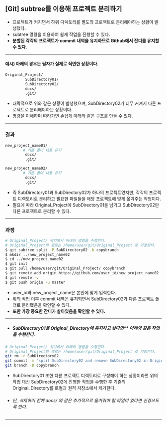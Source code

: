## [Git] subtree를 이용해 프로젝트 분리하기

- 프로젝트가 커지면서 하위 디렉토리를 별도의 프로젝트로 분리해야하는 상황이 발생했다.
- subtree 명령을 이용하여 쉽게 작업을 진행할 수 있다.
- **분할된 각각의 프로젝트가 commit 내역을 유지하므로 Github에서 잔디를 유지할 수 있다.**

---

#### 예시) 아래의 경우는 필자가 실제로 직면한 상황이다.		

```bash
Original_Project/		
         SubDirectory01/
         SubDirectory02/
         docs/
         .git/
```

- 대략적으로 위와 같은 상황이 발생했으며, SubDirectory02가 너무 커져서 다른 프로젝트로 분리해야하는 상황이다. 
- 명령을 이해하며 따라가면 손쉽게 아래와 같은 구조를 만들 수 있다.

---

### 결과

```bash
new_project_name01/
		# 기존 폴더 내용 유지
         docs/         
         .git/

new_project_name02/
		# 기존 폴더 내용 유지
         docs/         
         .git/
```

> 

- 즉 SubDirectory01과 SubDirectory02가 하나의 프로젝트였지만, 각각의 프로젝트 디렉토리로 분리하고 필요한 파일들을 해당 프로젝트에 맞게 옮겨주는 작업이다. 
- 필요에 따라 Original_Project에 SubDirectory01을 남기고 SubDirectory02만 다른 프로젝트로 분리할 수 있다.

---

### 과정

```bash
# Original_Project/ 위치에서 아래의 명령을 수행한다.
# Original_Project의 경로는 /home/user/git/Original_Project 로 가정한다.
$ git subtree split -P SubDirectory02 -b copybranch
$ mkdir ../new_project_name02
$ cd ../new_project_name02
$ git init
$ git pull /home/user/git/Original_Project/ copybranch
$ git remote add origin https://github.com/user_id/new_project_name02
$ git remote -v
$ git push origin -u master
```

- user_id와 new_project_name은 본인에 맞게 입력한다. 
- 위의 작업 이후 commit 내역은 유지되면서 SubDirectory02가 다른 프로젝트 폴더로 분리됐음을 확인할 수 있다. 
- **또한 가장 중요한 잔디가 살아있음을 확인할 수 있다.**

---

- ##### SubDirectory01을 Original_Directory에 유지하고 싶다면** 아래와 같은 작업을 수행한다. 

```bash
# Original_Project/ 위치에서 아래의 명령을 수행한다.
# Original_Project의 경로는 /home/user/git/Original_Project 로 가정한다.
git rm -r SubDirectory02
git commit -m "split SubDirectory02 and remove SubDirectory02 in Original_Directory"
git branch -D copybranch
```

- SubDirectory01 또한 다른 프로젝트 디렉토리로 구성해야 하는 상황이라면 위의 작업 대신 SubDirectory02에 진행한 작업을 수행한 후 기존의 Original_Directory를 로컬과 원격 저장소에서 제거한다.

- ###### 단, 삭제하기 전에 docs/ 와 같은 추가적으로 옮겨줘야 할 파일이 있다면 신경쓰도록 한다.

---

